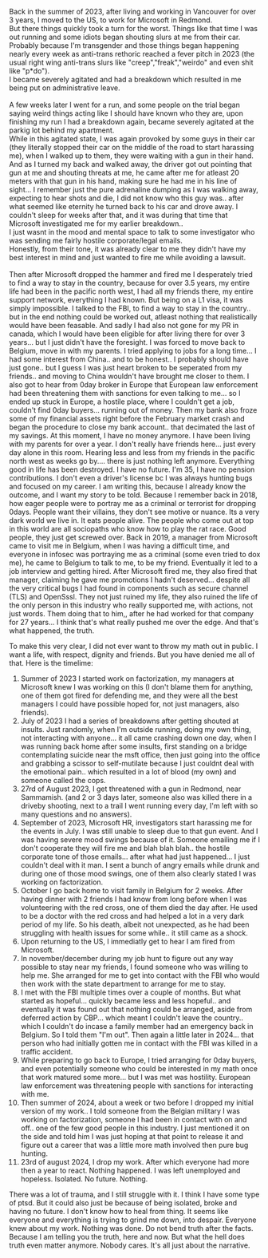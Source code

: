Back in the summer of 2023, after living and working in Vancouver for over 3 years, I moved to the US, to work for Microsoft in Redmond.<br/> 
But there things quickly took a turn for the worst. Things like that time I was out running and some idiots began shouting slurs at me from their car.<br/> 
Probably because I'm transgender and those things began happening nearly every week as anti-trans rethoric reached a fever pitch in 2023 (the usual right wing anti-trans slurs like "creep","freak","weirdo" and even shit like "p*do").<br/> 
I became severely agitated and had a breakdown which resulted in me being put on administrative leave.<br/> <br/> 
A few weeks later I went for a run, and some people on the trial began saying weird things acting like I should have known who they are, upon finishing my run I had a breakdown again, became severely agitated at the parkig lot behind my apartment.<br/> 
While in this agitated state, I was again provoked by some guys in their car (they literally stopped their car on the middle of the road to start harassing me), when I walked up to them, they were waiting with a gun in their hand.<br/> 
And as I turned my back and walked away, the driver got out pointing that gun at me and shouting threats at me, he came after me for atleast 20 meters with that gun in his hand, making sure he had me in his line of sight... I remember just the pure adrenaline dumping as I was walking away, expecting to hear shots and die, I did not know who this guy was.. after what seemed like eternity he turned back to his car and drove away. I couldn't sleep for weeks after that, and it was during that time that Microsoft investigated  me for my earlier breakdown.. <br/> 
I just wasnt in the mood and mental space to talk to some investigator who was sending me fairly hostile corporate/legal emails.<br/> 
Honestly, from their tone, it was already clear to me they didn't have my best interest in mind and just wanted to fire me while avoiding a lawsuit.<br/> <br/> 
Then after Microsoft dropped the hammer and fired me I desperately tried to find a way to stay in the country, because for over 3.5 years, my entire life had been in the pacific north west, I had all my friends there, my entire support network, everything I had known. But being on a L1 visa, it was simply impossible. I talked to the FBI, to find a way to stay in the country.. but in the end nothing could be worked out, atleast nothing that realistically would have been feasable. And sadly I had also not gone for my PR in canada, which I would have been eligible for after living there for over 3 years... but I just didn't have the foresight. I was forced to move back to Belgium, move in with my parents. I tried applying to jobs for a long time... I had some interest from China.. and to be honest.. I probably should have just gone.. but I guess I was just heart broken to be seperated from my friends.. and moving to China wouldn't have brought me closer to them. I also got to hear from 0day broker in Europe that European law enforcement had been threatening them with sanctions for even talking to me... so I ended up stuck in Europe, a hostile place, where I couldn't get a job, couldn't find 0day buyers... running out of money. Then my bank also froze some of my financial assets right before the February market crash and began the procedure to close my bank account.. that decimated the last of my savings. At this moment, I have no money anymore. I have been living with my parents for over a year. I don't really have friends here... just every day alone in this room. Hearing less and less from my friends in the pacific north west as weeks go by.... there is just nothing left anymore. Everything good in life has been destroyed. I have no future. I'm 35, I have no pension contributions. I don't even a driver's license bc I was always hunting bugs and focused on my career. I am writing this, because I already know the outcome, and I want my story to be told. Because I remember back in 2018, how eager people were to portray me as a criminal or terrorist for dropping 0days. People want their villains, they don't see motive or nuance. Its a very dark world we live in. It eats people alive. The people who come out at top in this world are all sociopaths who know how to play the rat race. Good people, they just get screwed over. Back in 2019, a manager from Microsoft came to visit me in Belgium, when I was having a difficult time, and everyone in infosec was portraying me as a criminal (some even tried to dox me), he came to Belgium to talk to me, to be my friend. Eventually it led to a job interview and getting hired. After Microsoft fired me, they also fired that manager, claiming he gave me promotions I hadn't deserved... despite all the very critical bugs I had found in components such as secure channel (TLS) and OpenSssl. They not just ruined my life, they also ruined the life of the only person in this industry who really supported me, with actions, not just words. Them doing that to him,, after he had worked for that company for 27 years... I think that's what really pushed me over the edge. And that's what happened, the truth.

To make this very clear, I did not ever want to throw my math out in public. I want a life, with respect, dignity and friends. But you have denied me all of that.
Here is the timelime:

1. Summer of 2023 I started work on factorization, my managers at Microsoft knew I was working on this (I don't blame them for anything, one of them got fired for defending me, and they were all the best managers I could have possible hoped for, not just managers, also friends).
2. July of 2023 I had a series of breakdowns after getting shouted at insults. Just randomly, when I'm outside running, doing my own thing, not interacting with anyone... it all came crashing down one day, when I was running back home after some insults, first standing on a bridge contemplating suicide near the msft office, then just going into the office and grabbing a scissor to self-mutilate because I just couldnt deal with the emotional pain.. which resulted in a lot of blood (my own) and someone called the cops. 
3. 27rd of August 2023, I get threatened with a gun in Redmond, near Sammamish. (and 2 or 3 days later, someone also was killed there in a driveby shooting, next to a trail I went running every day, I'm left with so many questions and no answers).
4. September of 2023, Microsoft HR, investigators start harassing me for the events in July. I was still unable to sleep due to that gun event. And I was having severe mood swings because of it. Someone emailing me if I don't cooperate they will fire me and blah blah blah.. the hostile corporate tone of those emails... after what had just happened... I just couldn't deal with it man. I sent a bunch of angry emails while drunk and during one of those mood swings, one of them also clearly stated I was working on factorization.
5. October I go back home to visit family in Belgium for 2 weeks. After having dinner with 2 friends I had know from long before when I was volunteering with the red cross, one of them died the day after. He used to be a doctor with the red cross and had helped a lot in a very dark period of my life. So his death, albeit not unexpected, as he had been struggling with health issues for some while.. it still came as a shock.
6. Upon returning to the US, I immediatly get to hear I am fired from Microsoft.
7. In november/december during my job hunt to figure out any way possible to stay near my friends, I found someone who was willing to help me. She arranged for me to get into contact with the FBI who would then work with the state department to arrange for me to stay.
8. I met with the FBI multiple times over a couple of months. But what started as hopeful... quickly became less and less hopeful.. and eventually it was found out that nothing could be arranged, aside from deferred action by CBP... which meant I couldn't leave the country.. which I couldn't do incase a family member had an emergency back in Belgium. So I told them "I'm out". Then again a little later in 2024... that person who had initially gotten me in contact with the FBI was killed in a traffic accident.
9. While preparing to go back to Europe, I tried arranging for 0day buyers, and even potentially someone who could be interested in my math once that work matured some more... but I was met was hostility. European law enforcement was threatening people with sanctions for interacting with me.
10. Then summer of 2024, about a week or two before I dropped my initial version of my work.. I told someone from the Belgian military I was working on factorization, someone I had been in contact with on and off.. one of the few good people in this industry. I just mentioned it on the side and told him I was just hoping at that point to release it and figure out a career that was a little more math involved then pure bug hunting.
11. 23rd of august 2024, I drop my work. After which everyone had more then a year to react. Nothing happened. I was left unemployed and hopeless. Isolated. No future. Nothing.

There was a lot of trauma, and I still struggle with it. I think I have some type of ptsd. But it could also just be because of being isolated, broke and having no future. I don't know how to heal from thing. It seems like everyone and everything is trying to grind me down, into despair. Everyone knew about my work. Nothing was done. Do not bend truth after the facts. Because I am telling you the truth, here and now. But what the hell does truth even matter anymore. Nobody cares. It's all just about the narrative.

